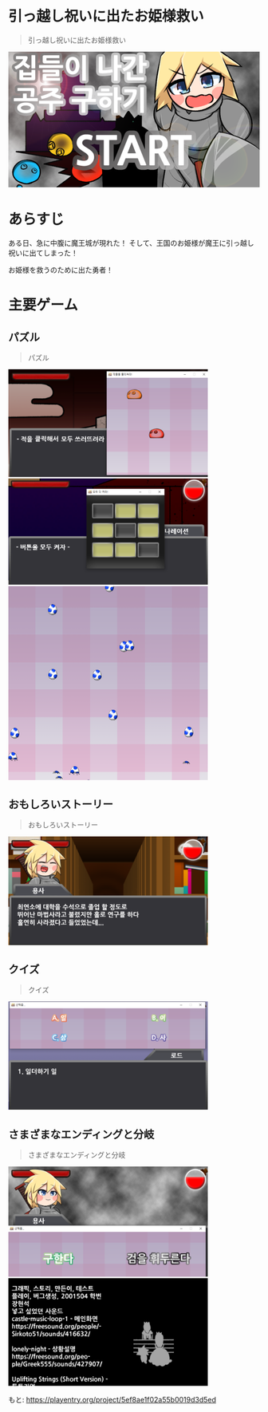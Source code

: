 # 引っ越し祝いに出たお姫様救い

> 引っ越し祝いに出たお姫様救い

![main](/screenshots/main.PNG)

# あらすじ

ある日、急に中腹に魔王城が現れた！
そして、王国のお姫様が魔王に引っ越し祝いに出てしまった！

お姫様を救うのために出た勇者！

# 主要ゲーム

## パズル

> パズル

<img alt="puzzle1" src="/screenshots/puzzle1.PNG" width="400"/> <img alt="puzzle2" src="/screenshots/puzzle2.PNG" width="400"/>
<img alt="puzzle3" src="/screenshots/puzzle3.PNG" width="400"/>

## おもしろいストーリー

> おもしろいストーリー

<img alt="puzzle4" src="/screenshots/puzzle4.PNG" width="400"/>

## クイズ

> クイズ
<img alt="quiz" src="/screenshots/quiz.PNG" width="400"/>

## さまざまなエンディングと分岐

> さまざまなエンディングと分岐

<img alt="branch" src="/screenshots/branch.PNG" width="400"/> <img alt="end" src="/screenshots/end.PNG" width="400"/>



もと: https://playentry.org/project/5ef8ae1f02a55b0019d3d5ed
